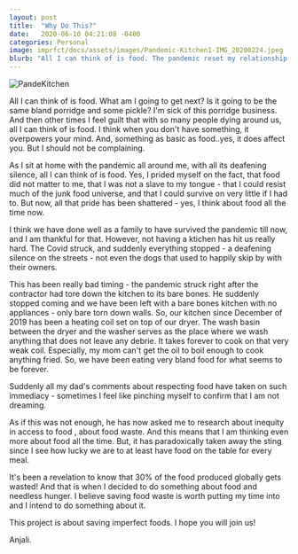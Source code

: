 ```yaml
---
layout: post
title:  "Why Do This?"
date:   2020-06-10 04:21:08 -0400
categories: Personal
image: imprfct/docs/assets/images/Pandemic-Kitchen1-IMG_20200224.jpeg
blurb: "All I can think of is food. The pandemic reset my relationship with food..."
---
```


![PandeKitchen](imprfct/docs/assets/images/Pandemic-Kitchen1-IMG_20200224.jpeg)

All I can think of is food. What am I going to get next? Is it going to be the same bland porridge and some pickle?  I'm sick of this porridge business. And then other times I feel guilt that with so many people dying around us, all I can think of is food. I think when you don't have something, it overpowers your mind. And, something as basic as food..yes, it does affect you. But I should not be complaining.

As I sit at home with the pandemic all around me, with all its deafening silence, all I can think of is food. Yes, I prided myself on the fact, that food did not matter to me, that I was not a slave to my tongue - that I could resist much of the junk food universe, and that I could survive on very little if I had to. But now, all that pride has been shattered - yes, I think about food all the time now. 

I think we have done well as a family to have survived the pandemic till now, and I am thankful for that. However, not having a ktichen has hit us really hard.
The Covid struck, and suddenly everything stopped - a deafening silence on the streets - not even the dogs that used to happily skip by with their owners. 

This has been really bad timing - the pandemic struck right after the contractor had tore down the kitchen to its bare bones. He suddenly stopped coming and we have been left with a bare bones kitchen with no appliances - only bare torn down walls. 
So, our kitchen since December of 2019 has been a heating coil set on top of our dryer. The wash basin between the dryer and the washer serves as the place where we wash anything that does not leave any debrie. It takes forever to cook on that very weak coil. Especially, my mom can't get the oil to boil enough to cook anything fried. So, we have been eating very bland food for what seems to be forever.

Suddenly all my dad's comments about respecting food have taken on such immediacy - sometimes I feel like pinching myself to confirm that I am not dreaming.

As if this was not enough, he has now asked me to research about inequity in access to food , about food waste. And this means that I am thinking even more about food all the time. But, it has paradoxically taken away the sting since I see how lucky we are to at least have food on the table for every meal.

It's been a revelation to know that 30% of the food produced globally gets wasted! And that is when I decided to do something about food and needless hunger. I believe saving food waste is worth putting my time into and I intend to do something about it.

This project is about saving imperfect foods.  I hope you will join us!

Anjali.


